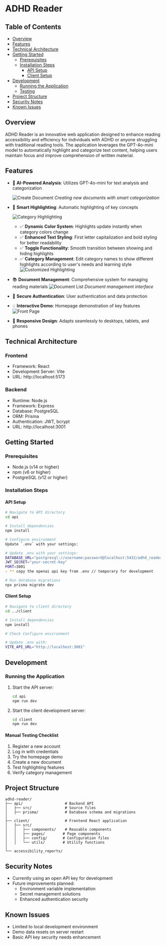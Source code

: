 # ADHD Reader

## Table of Contents
- [Overview](#overview)
- [Features](#features)
- [Technical Architecture](#technical-architecture)
- [Getting Started](#getting-started)
  - [Prerequisites](#prerequisites)
  - [Installation Steps](#installation-steps)
    - [API Setup](#api-setup)
    - [Client Setup](#client-setup)
- [Development](#development)
  - [Running the Application](#running-the-application)
  - [Testing](#testing)
- [Project Structure](#project-structure)
- [Security Notes](#security-notes)
- [Known Issues](#known-issues)

## Overview
ADHD Reader is an innovative web application designed to enhance reading accessibility and efficiency for individuals with ADHD or anyone struggling with traditional reading tools. The application leverages the GPT-4o-mini model to automatically highlight and categorize text content, helping users maintain focus and improve comprehension of written material.

## Features
- 🤖 **AI-Powered Analysis**: Utilizes GPT-4o-mini for text analysis and categorization

  ![Create Document](./images/create_document.png)
  *Creating new documents with smart categorization*

  

- 🎨 **Smart Highlighting**: Automatic highlighting of key concepts



  ![Category Highlighting](./images/category%20highlighting.png)
  - ✅ **Dynamic Color System**: Highlights update instantly when category colors change
  - ✅ **Enhanced Text Styling**: First letter capitalization and bold styling for better readability
  - ✅ **Toggle Functionality**: Smooth transition between showing and hiding highlights
  - ✅ **Category Management**: Edit category names to show different highlights according to user's needs and learning style
 ![Customized Highlighting](./images/customized%20highlighting.png)

- 📚 **Document Management**: Comprehensive system for managing reading materials
  ![Document List](./images/document_list.png)
  *Document management interface*


- 🔐 **Secure Authentication**: User authentication and data protection
- 💡 **Interactive Demo**: Homepage demonstration of key features
  ![Front Page](./images/frontpage.png)
 

- 📱 **Responsive Design**: Adapts seamlessly to desktops, tablets, and phones


## Technical Architecture
### Frontend
- Framework: React
- Development Server: Vite
- URL: http://localhost:5173

### Backend
- Runtime: Node.js
- Framework: Express
- Database: PostgreSQL
- ORM: Prisma
- Authentication: JWT, bcrypt
- URL: http://localhost:3001

## Getting Started

### Prerequisites
- Node.js (v14 or higher)
- npm (v6 or higher)
- PostgreSQL (v12 or higher)

### Installation Steps

#### API Setup
```bash
# Navigate to API directory
cd api

# Install dependencies
npm install

# Configure environment
Update `.env` with your settings:

# Update .env with your settings:
DATABASE_URL="postgresql://username:password@localhost:5432/adhd_reader"
JWT_SECRET="your-secret-key"
PORT=3001
- ** copy the openai api key from .env // temporary for development

# Run database migrations
npx prisma migrate dev
```

#### Client Setup
```bash
# Navigate to client directory
cd ../client

# Install dependencies
npm install

# Check Configure environment

# Update .env with:
VITE_API_URL="http://localhost:3001"
```

## Development

### Running the Application
1. Start the API server:
   ```bash
   cd api
   npm run dev
   ```

2. Start the client development server:
   ```bash
   cd client
   npm run dev
   ```



#### Manual Testing Checklist
1. Register a new account
2. Log in with credentials
3. Try the homepage demo
4. Create a new document
5. Test highlighting features
6. Verify category management

## Project Structure
```
adhd-reader/
├── api/                   # Backend API
│   ├── src/               # Source files
│   ├── prisma/            # Database schema and migrations
│ 
├── client/                # Frontend React application
│   ├── src/
│   │   ├── components/    # Reusable components
│   │   ├── pages/        # Page components
│   │   ├── config/       # Configuration files
│   │   └── utils/        # Utility functions
│ 
└── accessibility_reports/
```

## Security Notes
- Currently using an open API key for development
- Future improvements planned:
  - Environment variable implementation
  - Secret management solutions
  - Enhanced authentication security

## Known Issues
- Limited to local development environment
- Demo data resets on server restart
- Basic API key security needs enhancement
